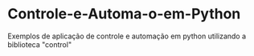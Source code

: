 # Controle-e-Automa-o-em-Python
Exemplos de aplicação de controle e automação em python utilizando a biblioteca "control"
